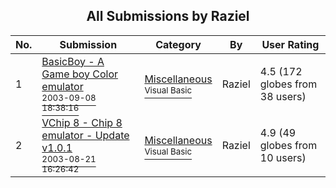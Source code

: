 ﻿<div align="center">

## All Submissions by Raziel

</div>

No.  | Submission | Category | By   | User Rating
---- | ---------- | -------- | ---- | -----------
1 | [BasicBoy \- A Game boy Color emulator<br /><sup>2003-09-08 18:38:16</sup>](https://github.com/Planet-Source-Code/raziel-basicboy-a-game-boy-color-emulator__1-48588) | [Miscellaneous<br /><sup>Visual Basic</sup>](../ByCategory/miscellaneous__1-1.md) | Raziel | 4.5 (172 globes from 38 users)
2 | [VChip 8 \- Chip 8 emulator \- Update v1\.0\.1<br /><sup>2003-08-21 16:26:42</sup>](https://github.com/Planet-Source-Code/raziel-vchip-8-chip-8-emulator-update-v1-0-1__1-47851) | [Miscellaneous<br /><sup>Visual Basic</sup>](../ByCategory/miscellaneous__1-1.md) | Raziel | 4.9 (49 globes from 10 users)
